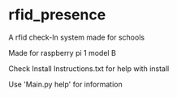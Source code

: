 # rfid_presence
A rfid check-In system made for schools

Made for raspberry pi 1 model B

Check Install Instructions.txt for help with install 

Use 'Main.py help' for information

